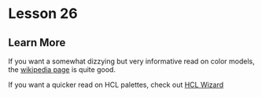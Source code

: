 # Lesson 26

## Learn More

If you want a somewhat dizzying but very informative read on color models, the [wikipedia page](https://en.wikipedia.org/wiki/Color_model) is quite good.

If you want a quicker read on HCL palettes, check out [HCL Wizard](https://hclwizard.org/#hcl-color-space)

